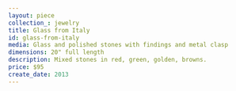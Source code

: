 ```yaml
---
layout: piece
collection_: jewelry
title: Glass from Italy
id: glass-from-italy
media: Glass and polished stones with findings and metal clasp
dimensions: 20" full length
description: Mixed stones in red, green, golden, browns.
price: $95
create_date: 2013
---
```


